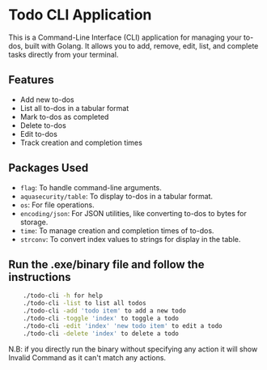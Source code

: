# Todo CLI Application

This is a Command-Line Interface (CLI) application for managing your to-dos, built with Golang. It allows you to add, remove, edit, list, and complete tasks directly from your terminal.

## Features

- Add new to-dos
- List all to-dos in a tabular format
- Mark to-dos as completed
- Delete to-dos
- Edit to-dos
- Track creation and completion times

## Packages Used

- `flag`: To handle command-line arguments.
- `aquasecurity/table`: To display to-dos in a tabular format.
- `os`: For file operations.
- `encoding/json`: For JSON utilities, like converting to-dos to bytes for storage.
- `time`: To manage creation and completion times of to-dos.
- `strconv`: To convert index values to strings for display in the table.

## Run the .exe/binary file and follow the instructions

```bash
    ./todo-cli -h for help
    ./todo-cli -list to list all todos
    ./todo-cli -add 'todo item' to add a new todo
    ./todo-cli -toggle 'index' to toggle a todo
    ./todo-cli -edit 'index' 'new todo item' to edit a todo
    ./todo-cli -delete 'index' to delete a todo
```

N.B: if you directly run the binary without specifying any action it will show Invalid Command as it can't match any actions.
